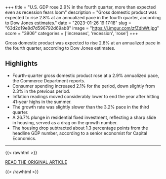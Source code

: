 +++
title = "U.S. GDP rose 2.9% in the fourth quarter, more than expected even as recession fears loom"
description = "Gross domestic product was expected to rise 2.8% at an annualized pace in the fourth quarter, according to Dow Jones estimates."
date = "2023-01-26 19:17:18"
slug = "63d2d19e8d7d596792d69ab8"
image = "https://i.imgur.com/zfZdhWt.jpg"
score = "3906"
categories = ['increases', 'recession', 'rose']
+++

Gross domestic product was expected to rise 2.8% at an annualized pace in the fourth quarter, according to Dow Jones estimates.

## Highlights

- Fourth-quarter gross domestic product rose at a 2.9% annualized pace, the Commerce Department reports.
- Consumer spending increased 2.1% for the period, down slightly from 2.3% in the previous period.
- Inflation readings moved considerably lower to end the year after hitting 41-year highs in the summer.
- The growth rate was slightly slower than the 3.2% pace in the third quarter.
- A 26.7% plunge in residential fixed investment, reflecting a sharp slide in housing, served as a drag on the growth number.
- The housing drop subtracted about 1.3 percentage points from the headline GDP number, according to a senior economist for Capital Economics.

---

{{< rawhtml >}}
  <p class="article-category">
    <a target="_blank" href="https://www.cnbc.com/2023/01/26/gdp-q4-2022-us-gdp-rose-2point9percent-in-the-fourth-quarter-more-than-expected-even-as-recession-fears-loom.html">READ THE ORIGINAL ARTICLE</a>
  </p>
{{< /rawhtml >}}
